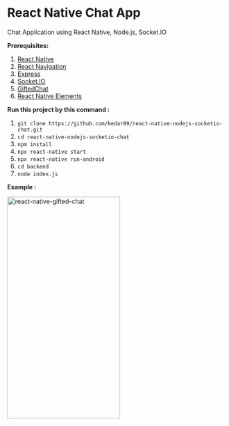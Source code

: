 # React Native Chat App
Chat Application using React Native, Node.js, Socket.IO
 
**Prerequisites:**
1. [React Native](https://reactnative.dev/docs/getting-started)
2. [React Navigation](https://reactnavigation.org/)
3. [Express](https://expressjs.com/)
4. [Socket.IO](https://socket.io/get-started/chat/)
5. [GiftedChat](https://www.npmjs.com/package/react-native-gifted-chat)
6. [React Native Elements](https://reactnativeelements.com/docs)


**Run this project by this command :**
1. `git clone https://github.com/kedar09/react-native-nodejs-socketio-chat.git`
2. `cd react-native-nodejs-socketio-chat`
3. `npm install`
4. `npx react-native start`
5. `npx react-native run-android`
6. `cd backend`
7. `node index.js`


**Example :**

<img alt="react-native-gifted-chat" src="https://github.com/kedar09/react-native-nodejs-socketio-chat/blob/master/ReactNativeSocketIOExample.gif" width="260" height="510" />
